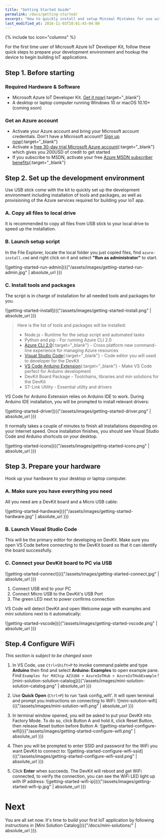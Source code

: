 ```yaml
---
title: "Getting Started Guide"
permalink: /docs/getting-started/
excerpt: "How to quickly install and setup Minimal Mistakes for use with GitHub Pages."
last_modified_at: 2016-11-03T10:01:43-04:00
---
```


{% include toc icon="columns" %}

For the first time user of Microsoft Azure IoT Developer Kit, follow these quick steps to prepare your development environment and hookup the device to begin building IoT applications.

## Step 1. Before starting

### Required Hardware & Software

* Microsoft Azure IoT Developer Kit. [Get it now](http://microsoft.github.io/azure-iot-developer-kit){:target="_blank"}
* A desktop or laptop computer running Windows 10 or macOS 10.10+ (coming soon)

### Get an Azure account

* Activate your Azure account and bring your Microsoft account credentials. Don't have a Microsoft account? [Sign up now](https://signup.live.com/newuser.aspx){:target="_blank"}
* Activate a [free 30-day trial Microsoft Azure account](https://azureinfo.microsoft.com/us-freetrial.html){:target="_blank"} which gives you 200USD of credit to get started
* If you subscribe to MSDN, activate your free [Azure MSDN subscriber benefits](https://azure.microsoft.com/en-us/pricing/member-offers/visual-studio-subscriptions/){:target="_blank"}

## Step 2. Set up the development environment

Use USB stick come with the kit to quickly set up the development environment including installation of tools and packages, as well as provisioning of the Azure services required for building your IoT app.

### A. Copy all files to local drive

It is recommended to copy all files from USB stick to your local drive to speed up the installation.

### B. Launch setup script

In the File Explorer, locate the local folder you just copied files, find `azure-install.cmd` and right click on it and select **"Run as administrator"** to start.

![getting-started-run-admin]({{"/assets/images/getting-started-run-admin.jpg" | absolute_url }})

### C. Install tools and packages

The script is in charge of installation for all needed tools and packages for you.

![getting-started-install]({{"/assets/images/getting-started-install.png" | absolute_url }})

> Here is the list of tools and packages will be installed:
> * Node.js - Runtime for the setup script and automated tasks
> * Python and pip - For running Azure CLI 2.0
> * [Azure CLI 2.0](https://docs.microsoft.com/en-us/cli/azure/overview){:target="_blank"} - Cross platform new command-line experience for managing Azure resources
> * [Visual Studio Code](https://code.visualstudio.com/){:target="_blank"} - Code editor you will used to developer for the DevKit
> * [VS Code Arduino Extension](https://marketplace.visualstudio.com/items?itemName=vsciot-vscode.vscode-arduino){:target="_blank"} - Make VS Code perfect for Arduino development
> * DevKit Board Package - Toolchains, libraries and min solutions for the DevKit
> * ST-Link Utility - Essential utility and drivers

VS Code for Arduino Extension relies on Arduino IDE to work. During Arduino IDE installation, you will be prompted to install relevant drivers:

![getting-started-driver]({{"/assets/images/getting-started-driver.png" | absolute_url }})

It normally takes a couple of minutes to finish all installations depending on your Internet speed. Once installation finishes, you should see Visual Studio Code and Arduino shortcuts on your desktop.

![getting-started-icons]({{"/assets/images/getting-started-icons.png" | absolute_url }})

## Step 3. Prepare your hardware

Hook up your hardware to your desktop or laptop computer.

### A. Make sure you have everything you need

All you need are a DevKit board and a Micro USB cable:

![getting-started-hardware]({{"/assets/images/getting-started-hardware.jpg" | absolute_url }})

### B. Launch Visual Studio Code

This will be the primary editor for developing on DevKit. Make sure you open VS Code before connecting to the DevKit board so that it can identify the board successfully.

### C. Connect your DevKit board to PC via USB

![getting-started-connect]({{"/assets/images/getting-started-connect.jpg" | absolute_url }})

1. Connect USB end to your PC
2. Connect Micro USB to the DevKit's USB Port
3. The green LED next to power confirms connection

VS Code will detect DevKit and open Welcome page with examples and mini solutions next to it automatically:

![getting-started-vscode]({{"/assets/images/getting-started-vscode.png" | absolute_url }})

## Step.4 Configure WiFi

*This section is subject to be changed soon*

1. In VS Code, use `Ctrl+Shift+P` to invoke command palette and type **Arduino** then find and select **Arduino: Examples** to open example pane. Find `Examples for MXChip AZ3166 > AzureIoTHub > AzureIoTHubExample`
 ![mini-solution-solution-catalog]({{"/assets/images/mini-solution-solution-catalog.png" | absolute_url }})

2. Use **Quick Open** (`Ctrl+P`) to run 'task config_wifi'. It will open terminal and prompt you instructions on connecting to WiFi:
 ![mini-solution-wifi]({{"/assets/images/mini-solution-wifi.png" | absolute_url }})

3. In terminal window opened, you will be asked to put your DevKit into Factory Mode. To do so, click Button A and hold it, click Reset Button, then release Reset button before Button A:
 ![getting-started-configure-wifi]({{"/assets/images/getting-started-configure-wifi.png" | absolute_url }})

4. Then you will be prompted to enter SSID and password for the WiFi you want DevKit to connect to:
 ![getting-started-configure-wifi-ssid]({{"/assets/images/getting-started-configure-wifi-ssid.png" | absolute_url }})

4. Click **Enter** when succeeds. The DevKit will reboot and get WiFi connected, to verify the connection, you can see the WiFi LED light up with IP address:
 ![getting-started-wifi-ip]({{"/assets/images/getting-started-wifi-ip.jpg" | absolute_url }})

# Next

You are all set now. It's time to build your first IoT application by following instructions in [Mini Solution Catalog]({{"/docs/mini-solutions/" | absolute_url }}).
